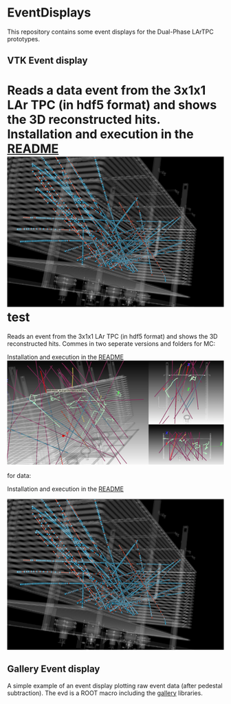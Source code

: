 # EventDisplays
This repository contains some event displays for the Dual-Phase LArTPC prototypes.
## VTK Event display

Reads a data event from the 3x1x1 LAr TPC (in hdf5 format) and shows the 3D reconstructed hits. Installation and execution in the [README](VTK/VTKEventViewer/README.md)
![alt text](VTK/VTKEventViewer/VTKEventViewer2.png)
test
=======
Reads an event from the 3x1x1 LAr TPC (in hdf5 format) and shows the 3D reconstructed hits. Commes in two seperate versions and folders for MC:

Installation and execution in the [README](VTK/MCEventViewer/README.md)
![alt text](VTK/MCEventViewer/VTKMCViewer2.png)

for data:

Installation and execution in the [README](VTK/DataEventViewer/README.md)

![alt text](VTK/DataEventViewer/VTKEventViewer2.png)

## Gallery Event display 
A simple example of an event display plotting raw event data (after pedestal subtraction). The evd is a ROOT macro including the [gallery](http://art.fnal.gov/gallery/) libraries. 

